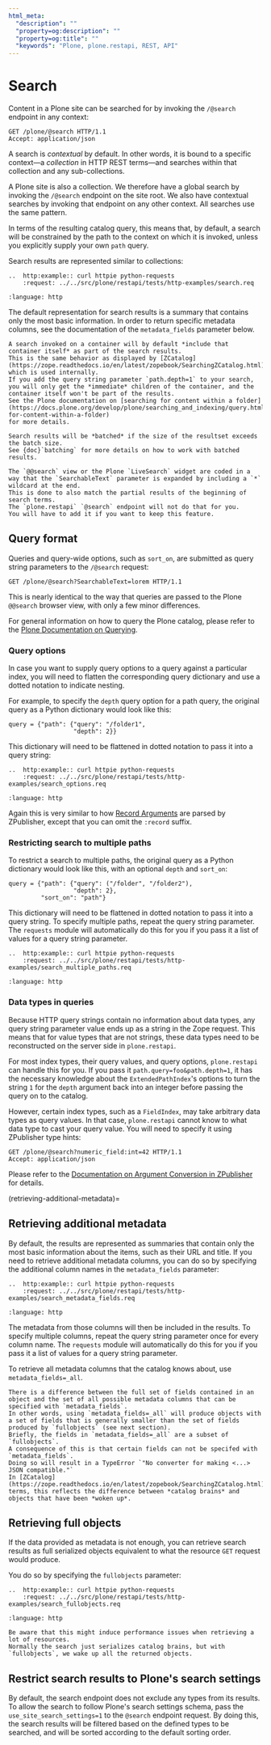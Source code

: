 ```yaml
---
html_meta:
  "description": ""
  "property=og:description": ""
  "property=og:title": ""
  "keywords": "Plone, plone.restapi, REST, API"
---
```


# Search

Content in a Plone site can be searched for by invoking the `/@search` endpoint in any context:

```http
GET /plone/@search HTTP/1.1
Accept: application/json
```

A search is *contextual* by default.
In other words, it is bound to a specific context—a *collection* in HTTP REST terms—and searches within that collection and any sub-collections.

A Plone site is also a collection.
We therefore have a global search by invoking the `/@search` endpoint on the site root.
We also have contextual searches by invoking that endpoint on any other context.
All searches use the same pattern.

In terms of the resulting catalog query, this means that, by default, a search will be constrained by the path to the context on which it is invoked, unless you explicitly supply your own `path` query.

Search results are represented similar to collections:

```{eval-rst}
..  http:example:: curl httpie python-requests
    :request: ../../src/plone/restapi/tests/http-examples/search.req
```

```{literalinclude} ../../src/plone/restapi/tests/http-examples/search.resp
:language: http
```

The default representation for search results is a summary that contains only the most basic information.
In order to return specific metadata columns, see the documentation of the `metadata_fields` parameter below.

```{note}
A search invoked on a container will by default *include that container itself* as part of the search results.
This is the same behavior as displayed by [ZCatalog](https://zope.readthedocs.io/en/latest/zopebook/SearchingZCatalog.html), which is used internally.
If you add the query string parameter `path.depth=1` to your search, you will only get the *immediate* children of the container, and the container itself won't be part of the results.
See the Plone documentation on [searching for content within a folder](https://docs.plone.org/develop/plone/searching_and_indexing/query.html#searching-for-content-within-a-folder)
for more details.
```

```{note}
Search results will be *batched* if the size of the resultset exceeds the batch size.
See {doc}`batching` for more details on how to work with batched results.
```

```{warning}
The `@@search` view or the Plone `LiveSearch` widget are coded in a way that the `SearchableText` parameter is expanded by including a `*` wildcard at the end.
This is done to also match the partial results of the beginning of search terms.
The `plone.restapi` `@search` endpoint will not do that for you.
You will have to add it if you want to keep this feature.
```


## Query format

Queries and query-wide options, such as `sort_on`, are submitted as query string parameters to the `/@search` request:

```http
GET /plone/@search?SearchableText=lorem HTTP/1.1
```

This is nearly identical to the way that queries are passed to the Plone `@@search` browser view, with only a few minor differences.

For general information on how to query the Plone catalog, please refer to the [Plone Documentation on Querying](https://docs.plone.org/develop/plone/searching_and_indexing/query.html).


### Query options

In case you want to supply query options to a query against a particular index, you will need to flatten the corresponding query dictionary and use a dotted notation to indicate nesting.

For example, to specify the `depth` query option for a path query, the original query as a Python dictionary would look like this:

```
query = {"path": {"query": "/folder1",
                  "depth": 2}}
```

This dictionary will need to be flattened in dotted notation to pass it into a query string:

```{eval-rst}
..  http:example:: curl httpie python-requests
    :request: ../../src/plone/restapi/tests/http-examples/search_options.req
```

```{literalinclude} ../../src/plone/restapi/tests/http-examples/search_options.resp
:language: http
```

Again this is very similar to how [Record Arguments](https://zope.readthedocs.io/en/latest/zdgbook/ObjectPublishing.html#an-aggregator-in-detail-the-record-argument) are parsed by ZPublisher, except that you can omit the `:record` suffix.


### Restricting search to multiple paths

To restrict a search to multiple paths, the original query as a Python dictionary would look like this, with an optional `depth` and `sort_on`:

```
query = {"path": {"query": ("/folder", "/folder2"),
                  "depth": 2},
         "sort_on": "path"}
```

This dictionary will need to be flattened in dotted notation to pass it into a query string.
To specify multiple paths, repeat the query string parameter.
The `requests` module will automatically do this for you if you pass it a list of values for a query string parameter.

```{eval-rst}
..  http:example:: curl httpie python-requests
    :request: ../../src/plone/restapi/tests/http-examples/search_multiple_paths.req
```

```{literalinclude} ../../src/plone/restapi/tests/http-examples/search_multiple_paths.resp
:language: http
```


### Data types in queries

Because HTTP query strings contain no information about data types, any query string parameter value ends up as a string in the Zope request.
This means that for value types that are not strings, these data types need to be reconstructed on the server side in `plone.restapi`.

For most index types, their query values, and query options, `plone.restapi` can handle this for you.
If you pass it `path.query=foo&path.depth=1`, it has the necessary knowledge about the `ExtendedPathIndex`'s options to turn the string `1` for the `depth` argument back into an integer before passing the query on to the catalog.

However, certain index types, such as a `FieldIndex`, may take arbitrary data types as query values.
In that case, `plone.restapi` cannot know to what data type to cast your query value.
You will need to specify it using ZPublisher type hints:

```http
GET /plone/@search?numeric_field:int=42 HTTP/1.1
Accept: application/json
```

Please refer to the [Documentation on Argument Conversion in ZPublisher](https://zope.readthedocs.io/en/latest/zdgbook/ObjectPublishing.html#argument-conversion) for details.


(retrieving-additional-metadata)=

## Retrieving additional metadata

By default, the results are represented as summaries that contain only the most basic information about the items, such as their URL and title.
If you need to retrieve additional metadata columns, you can do so by specifying the additional column names in the `metadata_fields` parameter:

```{eval-rst}
..  http:example:: curl httpie python-requests
    :request: ../../src/plone/restapi/tests/http-examples/search_metadata_fields.req
```

```{literalinclude} ../../src/plone/restapi/tests/http-examples/search_metadata_fields.resp
:language: http
```

The metadata from those columns will then be included in the results.
To specify multiple columns, repeat the query string parameter once for every column name.
The `requests` module will automatically do this for you if you pass it a list of values for a query string parameter.

To retrieve all metadata columns that the catalog knows about, use `metadata_fields=_all`.

```{note}
There is a difference between the full set of fields contained in an object and the set of all possible metadata columns that can be specified with `metadata_fields`.
In other words, using `metadata_fields=_all` will produce objects with a set of fields that is generally smaller than the set of fields produced by `fullobjects` (see next section).
Briefly, the fields in `metadata_fields=_all` are a subset of `fullobjects`.
A consequence of this is that certain fields can not be specifed with `metadata_fields`.
Doing so will result in a TypeError `"No converter for making <...> JSON compatible."`
In [ZCatalog](https://zope.readthedocs.io/en/latest/zopebook/SearchingZCatalog.html) terms, this reflects the difference between *catalog brains* and objects that have been *woken up*.
```


## Retrieving full objects

If the data provided as metadata is not enough, you can retrieve search results as full serialized objects equivalent to what the resource `GET` request would produce.

You do so by specifying the `fullobjects` parameter:

```{eval-rst}
..  http:example:: curl httpie python-requests
    :request: ../../src/plone/restapi/tests/http-examples/search_fullobjects.req
```

```{literalinclude} ../../src/plone/restapi/tests/http-examples/search_fullobjects.resp
:language: http
```

```{warning}
Be aware that this might induce performance issues when retrieving a lot of resources.
Normally the search just serializes catalog brains, but with `fullobjects`, we wake up all the returned objects.
```


## Restrict search results to Plone's search settings

By default, the search endpoint does not exclude any types from its results.
To allow the search to follow Plone's search settings schema, pass the `use_site_search_settings=1` to the `@search` endpoint request.
By doing this, the search results will be filtered based on the defined types to be searched, and will be sorted according to the default sorting order.
